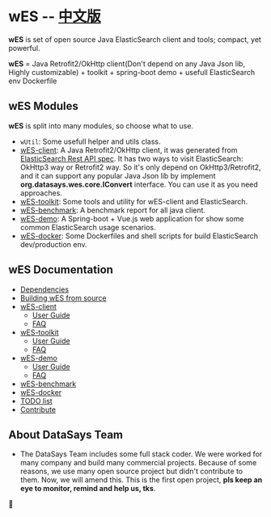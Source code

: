 wES -- [中文版](https://github.com/DataSays/wES/blob/master/README_zh.md)
====

**wES** is set of open source Java ElasticSearch client and tools; compact, yet powerful.

**wES** = Java Retrofit2/OkHttp client(Don't depend on any Java Json lib, Highly customizable) + toolkit + spring-boot demo + usefull ElasticSearch env Dockerfile

## wES Modules

**wES** is split into many modules, so choose what to use.
+ `wUtil`: Some usefull helper and utils class.
+ [wES-client](https://github.com/DataSays/wES/tree/master/wES-client): A Java Retrofit2/OkHttp client, it was generated from [ElasticSearch Rest API spec](https://github.com/elastic/elasticsearch/tree/master/rest-api-spec). It has two ways to visit ElasticSearch: OkHttp3 way or Retrofit2 way. So it's only depend on OkHttp3/Retrofit2, and it can support any popular Java Json lib by implement **org.datasays.wes.core.IConvert** interface. You can use it as you need approaches.
+ [wES-toolkit](https://github.com/DataSays/wES/tree/master/wES-toolkit): Some tools and utility for wES-client and ElasticSearch.
+ [wES-benchmark](https://github.com/DataSays/wES/blob/master/docs/Benchmark_zh.md): A benchmark report for all java client.
+ [wES-demo](https://github.com/DataSays/wES/tree/master/wES-demo): A Spring-boot + Vue.js web application for show some common ElasticSearch usage scenarios.
+ [wES-docker](https://github.com/DataSays/wES/tree/master/wES-docker): Some Dockerfiles and shell scripts for build ElasticSearch dev/production env.

## wES Documentation
+ [Dependencies](https://github.com/DataSays/wES/blob/master/docs/Dependencies.md)
+ [Building wES from source](https://github.com/DataSays/wES/blob/master/docs/build.md)
+ [wES-client](https://github.com/DataSays/wES/tree/master/wES-client)
    * [User Guide](https://github.com/DataSays/wES/blob/master/docs/wESClient/UserGuide.md)
    * [FAQ](https://github.com/DataSays/wES/blob/master/docs/wESClient/FAQ.md)
+ [wES-toolkit](https://github.com/DataSays/wES/tree/master/wES-toolkit)
    * [User Guide](https://github.com/DataSays/wES/blob/master/docs/wESToolkit/UserGuide.md)
    * [FAQ](https://github.com/DataSays/wES/blob/master/docs/wESToolkit/FAQ.md)
+ [wES-demo](https://github.com/DataSays/wES/tree/master/wES-demo)
    * [User Guide](https://github.com/DataSays/wES/blob/master/docs/wESDemo/UserGuide.md)
    * [FAQ](https://github.com/DataSays/wES/blob/master/docs/wESDemo/FAQ.md)
+ [wES-benchmark](https://github.com/DataSays/wES/blob/master/docs/Benchmark_zh.md)
+ [wES-docker](https://github.com/DataSays/wES/tree/master/wES-docker)
+ [TODO list](https://github.com/DataSays/wES/blob/master/docs/TODO.md)
+ [Contribute](https://github.com/DataSays/wES/blob/master/docs/Contribute.md)

## About DataSays Team
+ The DataSays Team includes some full stack coder. We were worked for many company and build many commercial projects. Because of some reasons, we use many open source project but didn't contribute to them. Now, we will amend this. This is the first open project, **pls keep an eye to monitor, remind and help us, tks**.


:rocket: